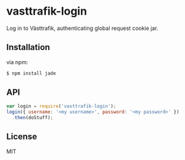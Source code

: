 # vasttrafik-login

Log in to Västtrafik, authenticating global request cookie jar.

## Installation

via npm:

```bash
$ npm install jade
```

## API

```js
var login = require('vasttrafik-login');
login({ username: '<my username>', password: '<my password>' })
  .then(doStuff);
```

## License

MIT
